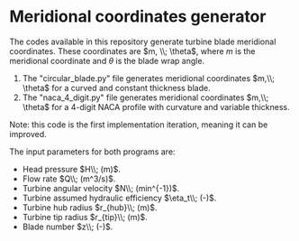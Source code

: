 # Meridional coordinates generator

The codes available in this repository generate turbine blade meridional coordinates. These coordinates are $m, \\; \theta$, where $m$ is
the meridional coordinate and $\theta$ is the blade wrap angle.

1. The "circular_blade.py" file generates meridional coordinates $m,\\; \theta$ for a curved and constant thickness blade.
2. The "naca_4_digit.py" file generates meridional coordinates $m,\\; \theta$ for a 4-digit NACA profile with curvature and variable thickness.

Note: this code is the first implementation iteration, meaning it can be improved.

The input parameters for both programs are:

- Head pressure $H\\; (m)$.
- Flow rate $Q\\; (m^3/s)$.
- Turbine angular velocity $N\\; (min^{-1})$.
- Turbine assumed hydraulic efficiency $\eta_t\\; (-)$.
- Turbine hub radius $r_{hub}\\; (m)$.
- Turbine tip radius $r_{tip}\\; (m)$.
- Blade number $z\\; (-)$.
